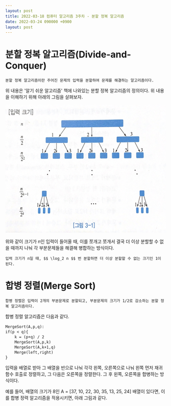 ```yaml
---
layout: post
title: 2022-03-18 컴퓨터 알고리즘 3주차 - 분할 정복 알고리즘
date: 2022-03-24 090000 +0900
layout: post
---
```

분할 정복 알고리즘(Divide-and-Conquer)
===
```
분할 정복 알고리즘이란 주어진 문제의 입력을 분할하여 문제를 해결하는 알고리즘이다.
```
위 내용은 '알기 쉬운 알고리즘' 책에 나와있는 분할 정복 알고리즘의 정의이다. 위 내용을 이해하기 위해 아래의 그림을 살펴보자.  

<img src="https://github.com/YoonDongGwan/YoonDongGwan.github.io/blob/main/img/img1.png?raw=true" width="600" height="400"/>
   
위와 같이 크기가 n인 입력이 들어올 때, 이를 쪼개고 쪼개서 결국 더 이상 분할할 수 없을 때까지 나눠 각 부분문제들을 해결해 병합하는 방식이다.
```
입력 크기가 n일 때, $$ \log_2 n $$ 번 분할하면 더 이상 분할할 수 없는 크기인 1이 된다.
```

합병 정렬(Merge Sort)
===
```
합병 정렬은 입력이 2개의 부분문제로 분할되고, 부분문제의 크기가 1/2로 감소하는 분할 정복 알고리즘이다.
```

합병 정렬 알고리즘은 다음과 같다.

```
MergeSort(A,p,q):
if(p < q){
    k = (p+q) / 2
    MergeSort(A,p,k)
    MergeSort(A,k+1,q)
    Merge(left,right)
}
```

입력을 배열로 받아 그 배열을 반으로 나눠 각각 왼쪽, 오른쪽으로 나눠 왼쪽 먼저 재귀 함수 호출로 정렬하고, 그 다음은 오른쪽을 정렬한다.
그 후 왼쪽, 오른쪽을 합병하는 방식이다.

예를 들어, 배열의 크기가 8인 A = [37, 10, 22, 30, 35, 13, 25, 24] 배열이 있다면, 이를 합병 정력 알고리즘을 적용시키면, 아래 그림과 같다.



